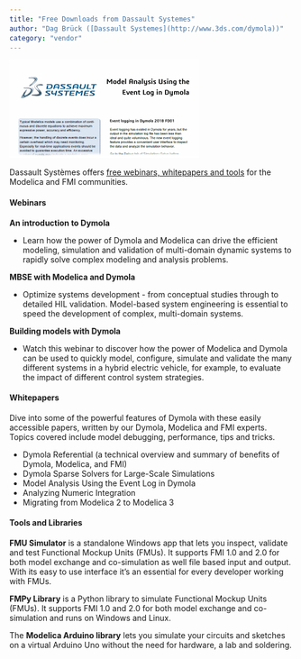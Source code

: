 ```yaml
---
title: "Free Downloads from Dassault Systemes"
author: "Dag Brück ([Dassault Systemes](http://www.3ds.com/dymola))"
category: "vendor"
---
```


![](Free-Downloads-Dassault-Systemes-whitepaper-cropped.png)


Dassault Systèmes offers [free webinars, whitepapers and tools](https://www.3ds.com/products-services/catia/products/dymola/free-downloads/) for the Modelica and FMI communities.

#### Webinars

**An introduction to Dymola**
- Learn how the power of Dymola and Modelica can drive the efficient modeling,
simulation and validation of multi-domain dynamic systems to rapidly solve
complex modeling and analysis problems.

**MBSE with Modelica and Dymola**
- Optimize systems development - from conceptual studies through to detailed
HIL validation. Model-based system engineering is essential to speed the development
of complex, multi-domain systems.

**Building models with Dymola**
- Watch this webinar to discover how the power of Modelica and Dymola can be used
to quickly model, configure, simulate and validate the many different systems in a
hybrid electric vehicle, for example, to evaluate the impact of different control
system strategies.


#### Whitepapers

Dive into some of the powerful features of Dymola with these easily accessible papers,
written by our Dymola, Modelica and FMI experts. Topics covered include model debugging,
performance, tips and tricks.
- Dymola Referential (a technical overview and summary of benefits of Dymola, Modelica, and FMI)
- Dymola Sparse Solvers for Large-Scale Simulations
- Model Analysis Using the Event Log in Dymola
- Analyzing Numeric Integration
- Migrating from Modelica 2 to Modelica 3

#### Tools and Libraries

**FMU Simulator** is a standalone Windows app that lets you inspect, validate and test
Functional Mockup Units (FMUs). It supports FMI 1.0 and 2.0 for both model exchange
and co-simulation as well file based input and output. With its easy to use interface
it’s an essential for every developer working with FMUs.

**FMPy Library** is a Python library to simulate Functional Mockup Units (FMUs).
It supports FMI 1.0 and 2.0 for both model exchange and co-simulation and runs
on Windows and Linux.

The **Modelica Arduino library** lets you simulate your circuits and sketches on a
virtual Arduino Uno without the need for hardware, a lab and soldering.
